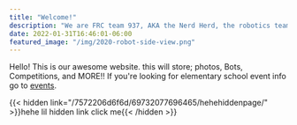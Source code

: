 ```yaml
---
title: "Welcome!"
description: "We are FRC team 937, AKA the Nerd Herd, the robotics team for Shawnee Mission North!"
date: 2022-01-31T16:46:01-06:00
featured_image: "/img/2020-robot-side-view.png"
---
```

Hello! This is our awesome website. this will store; photos, Bots, Competitions, and MORE!! 
If you're looking for elementary school event info go to [events](/events/robotics-day.md).

{{< hidden link="/7572206d6f6d/69732077696465/hehehiddenpage/" >}}hehe lil hidden link click me{{< /hidden >}}
